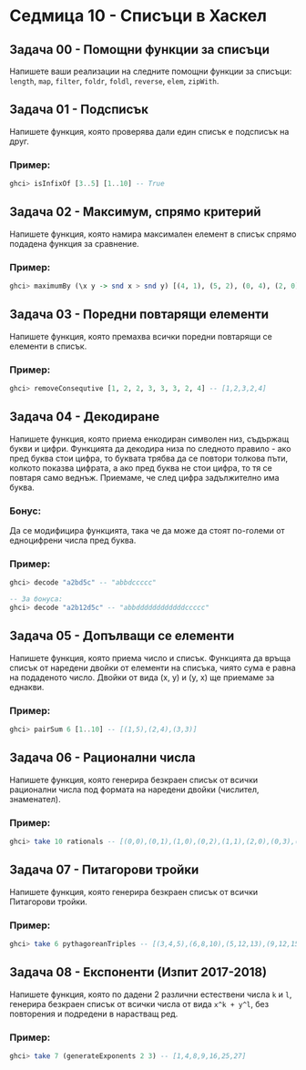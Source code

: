 # Седмица 10 - Списъци в Хаскел

## Задача 00 - Помощни функции за списъци
Напишете ваши реализации на следните помощни функции за списъци: `length`, `map`, `filter`, `foldr`, `foldl`, `reverse`, `elem`, `zipWith`.

## Задача 01 - Подсписък
Напишете функция, която проверява дали един списък е подсписък на друг.

### Пример:
```haskell
ghci> isInfixOf [3..5] [1..10] -- True
```

## Задача 02 - Максимум, спрямо критерий
Напишете функция, която намира максимален елемент в списък спрямо подадена функция за сравнение.

### Пример:
```haskell
ghci> maximumBy (\x y -> snd x > snd y) [(4, 1), (5, 2), (0, 4), (2, 0), (3, 3)] -- (0, 4)
```

## Задача 03 - Поредни повтарящи елементи
Напишете функция, която премахва всички поредни повтарящи се елементи в списък.

### Пример:
```haskell
ghci> removeConsequtive [1, 2, 2, 3, 3, 3, 2, 4] -- [1,2,3,2,4]
```

## Задача 04 - Декодиране
Напишете функция, която приема енкодиран символен низ, съдържащ букви и цифри. Функцията да декодира низа по следното правило - ако пред буква стои цифра, то буквата трябва да се повтори толкова пъти, колкото показва цифрата, а ако пред буква не стои цифра, то тя се повтаря само веднъж. Приемаме, че след цифра задължително има буква.

### Бонус:
Да се модифицира функцията, така че да може да стоят по-големи от едноцифрени числа пред буква.

### Пример:
```haskell
ghci> decode "a2bd5c" -- "abbdccccc"

-- За бонуса:
ghci> decode "a2b12d5c" -- "abbddddddddddddccccc"
```

## Задача 05 - Допълващи се елементи
Напишете функция, която приема число и списък. Функцията да връща списък от наредени двойки от елементи на списъка, чиято сума е равна на подаденото число. Двойки от вида (x, y) и (y, x) ще приемаме за еднакви.

### Пример:
```haskell
ghci> pairSum 6 [1..10] -- [(1,5),(2,4),(3,3)]
```

## Задача 06 - Рационални числа
Напишете функция, която генерира безкраен списък от всички рационални числа под формата на наредени двойки (числител, знаменател).

### Пример:
```haskell
ghci> take 10 rationals -- [(0,0),(0,1),(1,0),(0,2),(1,1),(2,0),(0,3),(1,2),(2,1),(3,0)]
```

## Задача 07 - Питагорови тройки
Напишете функция, която генерира безкраен списък от всички Питагорови тройки.

### Пример:
```haskell
ghci> take 6 pythagoreanTriples -- [(3,4,5),(6,8,10),(5,12,13),(9,12,15),(8,15,17),(12,16,20)]
```

## Задача 08 - Експоненти (Изпит 2017-2018)
Напишете функция, която по дадени 2 различни естествени числа `k` и `l`, генерира безкраен списък от всички числа от вида `x^k + y^l`, без повторения и подредени в нарастващ ред.

### Пример:
```haskell
ghci> take 7 (generateExponents 2 3) -- [1,4,8,9,16,25,27]
```